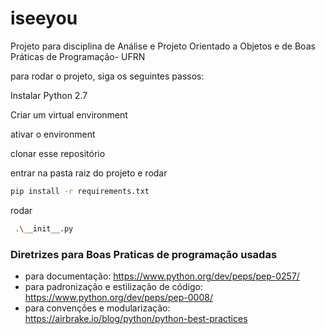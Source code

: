# iseeyou

Projeto para disciplina de Análise e Projeto Orientado a Objetos e de Boas Práticas de Programação- UFRN

para rodar o projeto, siga os seguintes passos:

Instalar Python 2.7

Criar um virtual environment

ativar o environment

clonar esse repositório

entrar na pasta raiz do projeto e rodar 
```sh
pip install -r requirements.txt
```
rodar 
```sh
 .\__init__.py
 ```

### Diretrizes para Boas Praticas de programação usadas

* para documentação: https://www.python.org/dev/peps/pep-0257/
* para padronização e estilização de código: https://www.python.org/dev/peps/pep-0008/
* para convenções e modularização: https://airbrake.io/blog/python/python-best-practices